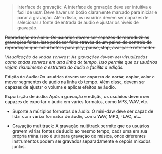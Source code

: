 > Interface de gravação: A interface de gravação deve ser intuitiva e fácil de usar. Deve haver um botão claramente marcado para iniciar e parar a gravação. Além disso, os usuários devem ser capazes de selecionar a fonte de entrada de áudio e ajustar os níveis de gravação.

~~Reprodução de áudio: Os usuários devem ser capazes de reproduzir as gravações feitas. Isso pode ser feito através de um painel de controle de reprodução que inclui botões para play, pause, stop, avançar e retroceder.~~

*Visualização de ondas sonoras: As gravações devem ser visualizadas como ondas sonoras em uma linha do tempo. Isso permite que os usuários vejam visualmente a estrutura do áudio e facilita a edição.*

Edição de áudio: Os usuários devem ser capazes de cortar, copiar, colar e mover segmentos de áudio na linha do tempo. Além disso, devem ser capazes de ajustar o volume e aplicar efeitos ao áudio.

Exportação de áudio: Após a gravação e edição, os usuários devem ser capazes de exportar o áudio em vários formatos, como MP3, WAV, etc.

+ Suporte a múltiplos formatos de áudio: O mini-daw deve ser capaz de lidar com vários formatos de áudio, como WAV, MP3, FLAC, etc.

+ Gravação multitrack: A gravação multitrack permite que os usuários gravem várias fontes de áudio ao mesmo tempo, cada uma em sua própria trilha. Isso é útil para gravação de música, onde diferentes instrumentos podem ser gravados separadamente e depois mixados juntos.
